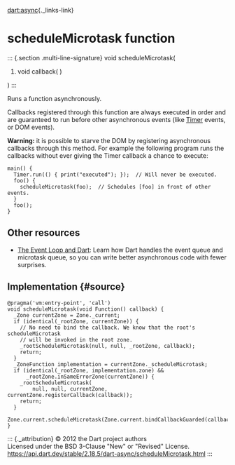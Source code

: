 [dart:async](../dart-async/dart-async-library){._links-link}

scheduleMicrotask function
==========================

::: {.section .multi-line-signature}
void scheduleMicrotask(

1.  void callback( )

)
:::

Runs a function asynchronously.

Callbacks registered through this function are always executed in order
and are guaranteed to run before other asynchronous events (like
[Timer](timer-class) events, or DOM events).

**Warning:** it is possible to starve the DOM by registering
asynchronous callbacks through this method. For example the following
program runs the callbacks without ever giving the Timer callback a
chance to execute:

``` {.language-dart data-language="dart"}
main() {
  Timer.run(() { print("executed"); });  // Will never be executed.
  foo() {
    scheduleMicrotask(foo);  // Schedules [foo] in front of other events.
  }
  foo();
}
```

Other resources
---------------

-   [The Event Loop and Dart](https://dart.dev/articles/event-loop/):
    Learn how Dart handles the event queue and microtask queue, so you
    can write better asynchronous code with fewer surprises.

Implementation {#source}
--------------

``` {.language-dart data-language="dart"}
@pragma('vm:entry-point', 'call')
void scheduleMicrotask(void Function() callback) {
  _Zone currentZone = Zone._current;
  if (identical(_rootZone, currentZone)) {
    // No need to bind the callback. We know that the root's scheduleMicrotask
    // will be invoked in the root zone.
    _rootScheduleMicrotask(null, null, _rootZone, callback);
    return;
  }
  _ZoneFunction implementation = currentZone._scheduleMicrotask;
  if (identical(_rootZone, implementation.zone) &&
      _rootZone.inSameErrorZone(currentZone)) {
    _rootScheduleMicrotask(
        null, null, currentZone, currentZone.registerCallback(callback));
    return;
  }
  Zone.current.scheduleMicrotask(Zone.current.bindCallbackGuarded(callback));
}
```

::: {._attribution}
© 2012 the Dart project authors\
Licensed under the BSD 3-Clause \"New\" or \"Revised\" License.\
<https://api.dart.dev/stable/2.18.5/dart-async/scheduleMicrotask.html>
:::
